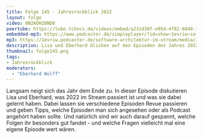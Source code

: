 ```yaml
---
title: Folge 145 - Jahresrückblick 2022 
layout: folge
video: 8N2AOH2BND8
peertube: https://tube.tchncs.de/videos/embed/a231d30f-e95d-4f82-8848-1f825b4077e8
embedded-mp3: https://www.podcaster.de/simpleplayer/?id=show~1evriw~software-architektur-im-stream~pod-d18fe3f793e33b62cb85425538&v=1669986966
mp3: https://1evriw.podcaster.de/software-architektur-im-stream/media/Jahresrueckblick_2022.mp3
description: Lisa und Eberhard blicken auf den Episoden des Jahres 2022 zurück
thumbnail: folge145.png
tags:
- Jahresrückblick
moderators:
  - "Eberhard Wolff"
---
```


Langsam neigt sich das Jahr dem Ende zu. In dieser Episode diskutieren
Lisa und Eberhard, was 2022 im Stream passiert ist und was sie dabei
gelernt haben. Dabei lassen sie verschiedene Episoden Revue passieren
und geben Tipps, welche Episoden man sich angesehen oder als Podcast
angehört haben sollte. Und natürlich sind wir auch darauf gespannt,
welche Folgen ihr besonders gut fandet - und welche Fragen vielleicht
mal eine eigene Episode wert wären.

